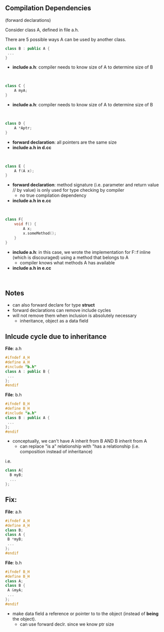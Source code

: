 ## Compilation Dependencies

(forward declarations)

Consider class A, defined in file a.h.

There are 5 possible ways A can be used by another class.


```cpp
class B : public A {
 ...
}
```
- **include a.h**:  compiler needs to know size of A to determine size of B

<br>

```cpp
class C {
    A myA;
}
```
- **include a.h**:  compiler needs to know size of A to determine size of B

<br>

```cpp
class D {
    A *Aptr;
}
```
- **forward declaration**:  all pointers are the same size
- **include a.h in d.cc**

<br>

```c++
class E {
    A f(A x);
}
```
- **forward declaration**:  method signature (i.e. parameter and return value // by value) is only used for type checking by compiler 
  - no true compilation dependency
- **include a.h in e.cc**

<br>

```cpp
class F{
    void f() {
        A x;
        x.someMethod();
    }
}
```
- **include  a.h**: in this case, we wrote the implementation for F::f inline (which is discouraged) using a method that belongs to A
  - compiler knows what methods A has available
- **include a.h in e.cc**

<br>

## Notes
- can also forward declare for type **struct**
- forward declarations can remove include cycles
- will not remove them when inclusion is absolutely necessary
  - inheritance, object as a data field

## Inlcude cycle due to inheritance

**File**: a.h
```cpp
#ifndef A_H
#define A_H
#include "b.h"
class A : public B {
 ...
};
#endif
```

**File**: b.h
```cpp
#ifndef B_H
#define B_H
#include "a.h"
class B : public A {
 ...
};
#endif
```
- conceptually, we can't have A inherit from B AND B inherit from A
  - can replace "is a" relationship with "has a relationship (i.e. composition instead of inheritance)

i.e.
```cpp
class A{
  B myB;
  ...
};
```

## Fix: 

**File**: a.h

```cpp
#ifndef A_H
#define A_H
class B;
class A {
 B *myB;
 ...
};
#endif
```

**File**: b.h

```cpp
#ifndef B_H
#define B_H
class A;
class B {
 A &myA;
 ...
};
#endif
```
- make data field a reference or pointer to to the object (instead of **being** the object).
  - can use forward declr. since we know ptr size